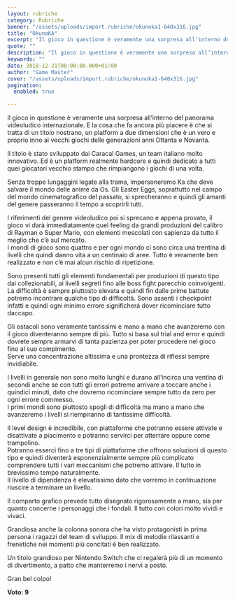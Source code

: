 ```yaml
---
layout: rubriche
category: Rubriche
banner: "/assets/uploads/import.rubriche/okunoka1-640x316.jpg"
title: "OkunoKA"
excerpt: "Il gioco in questione è veramente una sorpresa all’interno del panorama videoludico internazionale. E la cosa che fa ancora più piacere è che si tratta di un titolo nostrano, un platform a due dimensioni che è un vero e proprio inno ai vecchi giochi delle generazioni anni Ottanta e Novanta. Il titolo è stato sviluppato [&hellip"
quote: ""
description: "Il gioco in questione è veramente una sorpresa all’interno del panorama videoludico internazionale. E la cosa che fa ancora più piacere è che si tratta di un titolo nostrano, un platform a due dimensioni che è un vero e proprio inno ai vecchi giochi delle generazioni anni Ottanta e Novanta. Il titolo è stato sviluppato [&hellip"
keywords: ""
date: 2018-12-21T00:00:00.000+01:00
author: "Game Master"
cover: "/assets/uploads/import.rubriche/okunoka1-640x316.jpg"
pagination:
  enabled: true

---
```


Il gioco in questione è veramente una sorpresa all’interno del panorama videoludico internazionale. E la cosa che fa ancora più piacere è che si tratta di un titolo nostrano, un platform a due dimensioni che è un vero e proprio inno ai vecchi giochi delle generazioni anni Ottanta e Novanta.

Il titolo è stato sviluppato dai Caracal Games, un team italiano molto innovativo. Ed è un platform realmente hardcore e quindi dedicato a tutti quei giocatori vecchio stampo che rimpiangono i giochi di una volta.

Senza troppe lungaggini legate alla trama, impersoneremo Ka che deve salvare il mondo delle anime da Os. Gli Easter Eggs, soprattutto nel campo del mondo cinematografico del passato, si sprecheranno e quindi gli amanti del genere passeranno il tempo a scoprirli tutti.

I riferimenti del genere videoludico poi si sprecano e appena provato, il gioco vi darà immediatamente quel feeling da grandi produzioni del calibro di Rayman o Super Mario, con elementi mescolati con sapienza da tutto il meglio che c’è sul mercato.  
I mondi di gioco sono quattro e per ogni mondo ci sono circa una trentina di livelli che quindi danno vita a un centinaio di aree. Tutto è veramente ben realizzato e non c’è mai alcun rischio di ripetizione.

Sono presenti tutti gli elementi fondamentali per produzioni di questo tipo dai collezionabili, ai livelli segreti fino alle boss fight parecchio coinvolgenti.  
La difficoltà è sempre piuttosto elevata e quindi fin dalle prime battute potremo incontrare qualche tipo di difficoltà. Sono assenti i checkpoint infatti e quindi ogni minimo errore significherà dover ricominciare tutto daccapo.

Gli ostacoli sono veramente tantissimi e mano a mano che avanzeremo con il gioco diventeranno sempre di più. Tutto si basa sul trial and error e quindi dovrete sempre armarvi di tanta pazienza per poter procedere nel gioco fino al suo compimento.  
Serve una concentrazione altissima e una prontezza di riflessi sempre invidiabile.

I livelli in generale non sono molto lunghi e durano all’incirca una ventina di secondi anche se con tutti gli errori potremo arrivare a toccare anche i quindici minuti, dato che dovremo ricominciare sempre tutto da zero per ogni errore commesso.  
I primi mondi sono piuttosto spogli di difficoltà ma mano a mano che avanzeremo i livelli si riempiranno di tantissime difficoltà.

Il level design è incredibile, con piattaforme che potranno essere attivate e disattivate a piacimento e potranno servirci per atterrare oppure come trampolino.  
Potranno esserci fino a tre tipi di piattaforme che offrono soluzioni di questo tipo e quindi diventerà esponenzialmente sempre più complicato comprendere tutti i vari meccanismi che potremo attivare. Il tutto in brevissimo tempo naturalmente.  
Il livello di dipendenza è elevatissimo dato che vorremo in continuazione riuscire a terminare un livello.

Il comparto grafico prevede tutto disegnato rigorosamente a mano, sia per quanto concerne i personaggi che i fondali. Il tutto con colori molto vividi e vivaci.

Grandiosa anche la colonna sonora che ha visto protagonisti in prima persona i ragazzi del team di sviluppo. Il mix di melodie rilassanti e frenetiche nei momenti più concitati è ben realizzato.

Un titolo grandioso per Nintendo Switch che ci regalerà più di un momento di divertimento, a patto che manterremo i nervi a posto.

Gran bel colpo!

**Voto: 9**